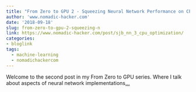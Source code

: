 ```yaml
---
title: "From Zero to GPU 2 - Squeezing Neural Network Performance on CPU"
author: 'www.nomadic-hacker.com'
date: '2018-09-18'
slug: from-zero-to-gpu-2-squeezing-n
link: https://www.nomadic-hacker.com/post/sjb_nn_3_cpu_optimization/
categories:
- bloglink
tags:
  - machine-learning
  - nomadichackercom
---
```


Welcome to the second post in my From Zero to GPU series. Where I talk about aspects of neural network implementations[... <i class="fas fa-external-link-alt"></i>](https://www.nomadic-hacker.com/post/sjb_nn_3_cpu_optimization/)

